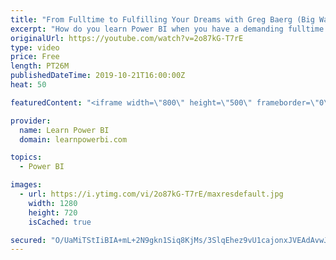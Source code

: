 ```yaml
---
title: "From Fulltime to Fulfilling Your Dreams with Greg Baerg (Big Wave BI)"
excerpt: "How do you learn Power BI when you have a demanding fulltime job? How do you learn Power BI when you also have family and kids?   Watch till then end as Greg Baerg shares his journey and an inspiring lesson for anyone stuck in this situation.   👉Connect with Greg (Website): http://www.BigWaveBI.com"
originalUrl: https://youtube.com/watch?v=2o87kG-T7rE
type: video
price: Free
length: PT26M
publishedDateTime: 2019-10-21T16:00:00Z
heat: 50

featuredContent: "<iframe width=\"800\" height=\"500\" frameborder=\"0\" src=\"https://www.youtube.com/embed/2o87kG-T7rE\" allow=\"accelerometer; autoplay; encrypted-media; gyroscope; picture-in-picture\" allowfullscreen></iframe>"

provider:
  name: Learn Power BI
  domain: learnpowerbi.com

topics:
  - Power BI

images:
  - url: https://i.ytimg.com/vi/2o87kG-T7rE/maxresdefault.jpg
    width: 1280
    height: 720
    isCached: true

secured: "O/UaMiTStIiBIA+mL+2N9gkn1Siq8KjMs/3SlqEhez9vU1cajonxJVEAdAvwJmPMoVI5jHPk14T7HuDK8AqgNN5NtXoKNAtqLAiHQCsMVYx4ImqBbgHRfNX8ZFKHCc0y57lv/59uT0C/0kPo6E9ldvrj5UEhS/OTY4RJXuhrHGvAhYSTFzgv79wAIcHJtCMzHFjC/76Z8pfRVPeZJThM1OudXA91zpn/sq+2wMmUwgvPdwhuNERLcb2QCH3EP/UyClz6rwqk2WqykpS1yc+6bit3Zy7N2SEijjUnfoNYRsL9+N50EOc0hmU04wBJJQyGl1O0Y7zef1V/pMsFxmtiBrXR5O2z7PdNTEA66IYvnUl1GNPikI17nqON20zl9RhPjAlGAc3xIGCY7SttcKBhWvJ5yKxZiaAKTq33WtvvKbU=;nI1U1ORXSQqVHr0dbbxFow=="
---
```


